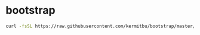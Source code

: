 # bootstrap

```bash
curl -fsSL https://raw.githubusercontent.com/kermitbu/bootstrap/master/init.sh | sh
```

